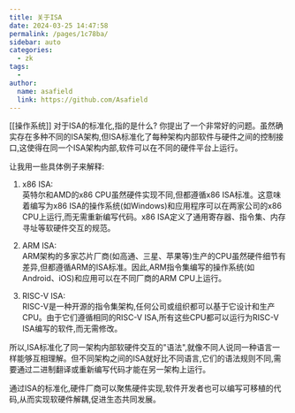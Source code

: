 ```yaml
---
title: 关于ISA
date: 2024-03-25 14:47:58
permalink: /pages/1c78ba/
sidebar: auto
categories:
  - zk
tags:
  - 
author: 
  name: asafield
  link: https://github.com/Asafield
---
```

[[操作系统]]
对于ISA的标准化,指的是什么?
你提出了一个非常好的问题。虽然确实存在多种不同的ISA架构,但ISA标准化了每种架构内部软件与硬件之间的控制接口,这使得在同一个ISA架构内部,软件可以在不同的硬件平台上运行。

让我用一些具体例子来解释:

1. x86 ISA:  
    英特尔和AMD的x86 CPU虽然硬件实现不同,但都遵循x86 ISA标准。这意味着编写为x86 ISA的操作系统(如Windows)和应用程序可以在两家公司的x86 CPU上运行,而无需重新编写代码。x86 ISA定义了通用寄存器、指令集、内存寻址等软硬件交互的规范。
    
2. ARM ISA:  
    ARM架构的多家芯片厂商(如高通、三星、苹果等)生产的CPU虽然硬件细节有差异,但都遵循ARM的ISA标准。因此,ARM指令集编写的操作系统(如Android、iOS)和应用可以在不同厂商的ARM CPU上运行。
    
3. RISC-V ISA:  
    RISC-V是一种开源的指令集架构,任何公司或组织都可以基于它设计和生产CPU。由于它们遵循相同的RISC-V ISA,所有这些CPU都可以运行为RISC-V ISA编写的软件,而无需修改。
    

所以,ISA标准化了同一架构内部软硬件交互的"语法",就像不同人说同一种语言一样能够互相理解。但不同架构之间的ISA就好比不同语言,它们的语法规则不同,需要通过二进制翻译或重新编写代码才能在另一架构上运行。

通过ISA的标准化,硬件厂商可以聚焦硬件实现,软件开发者也可以编写可移植的代码,从而实现软硬件解耦,促进生态共同发展。
